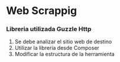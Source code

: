 # Web Scrappig
### Libreria utilizada Guzzle Http
1. Se debe analizar el sitio web de destino 
2. Utilizar la libreria desde Composer
3. Modificar la estructura de la herramienta